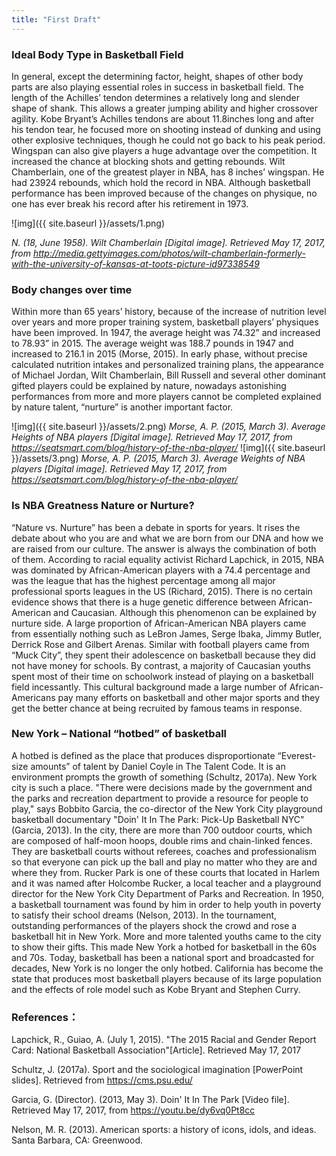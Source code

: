 ```yaml
---
title: "First Draft"
---
```


### Ideal Body Type in Basketball Field

In general, except the determining factor, height, shapes of other body parts are also playing essential roles in success in basketball field. The length of the Achilles’ tendon determines a relatively long and slender shape of shank. This allows a greater jumping ability and higher crossover agility. Kobe Bryant’s Achilles tendons are about 11.8inches long and after his tendon tear, he focused more on shooting instead of dunking and using other explosive techniques, though he could not go back to his peak period. Wingspan can also give players a huge advantage over the competition. It increased the chance at blocking shots and getting rebounds. Wilt Chamberlain, one of the greatest player in NBA, has 8 inches’ wingspan. He had 23924 rebounds, which hold the record in NBA. Although basketball performance has been improved because of the changes on physique, no one has ever break his record after his retirement in 1973. 

![img]({{ site.baseurl }}/assets/1.png)

*N. (18, June 1958). Wilt Chamberlain [Digital image]. Retrieved May 17, 2017, from http://media.gettyimages.com/photos/wilt-chamberlain-formerly-with-the-university-of-kansas-at-toots-picture-id97338549*


### Body changes over time

Within more than 65 years’ history, because of the increase of nutrition level over years and more proper training system, basketball players’ physiques have been improved. In 1947, the average height was 74.32” and increased to 78.93” in 2015. The average weight was 188.7 pounds in 1947 and increased to 216.1 in 2015 (Morse, 2015). In early phase, without precise calculated nutrition intakes and personalized training plans, the appearance of Michael Jordan, Wilt Chamberlain, Bill Russell and several other dominant gifted players could be explained by nature, nowadays astonishing performances from more and more players cannot be completed explained by nature talent, “nurture” is another important factor. 

![img]({{ site.baseurl }}/assets/2.png)
*Morse, A. P. (2015, March 3). Average Heights of NBA players [Digital image]. Retrieved May 17, 2017, from https://seatsmart.com/blog/history-of-the-nba-player/*
![img]({{ site.baseurl }}/assets/3.png)
*Morse, A. P. (2015, March 3). Average Weights of NBA players [Digital image]. Retrieved May 17, 2017, from https://seatsmart.com/blog/history-of-the-nba-player/*


### Is NBA Greatness Nature or Nurture?

“Nature vs. Nurture” has been a debate in sports for years. It rises the debate about who you are and what we are born from our DNA and how we are raised from our culture. The answer is always the combination of both of them. According to racial equality activist Richard Lapchick, in 2015, NBA was dominated by African-American players with a 74.4 percentage and was the league that has the highest percentage among all major professional sports leagues in the US (Richard, 2015). There is no certain evidence shows that there is a huge genetic difference between African-American and Caucasian. Although this phenomenon can be explained by nurture side. A large proportion of African-American NBA players came from essentially nothing such as LeBron James, Serge Ibaka, Jimmy Butler, Derrick Rose and Gilbert Arenas. Similar with football players came from “Muck City”, they spent their adolescence on basketball because they did not have money for schools. By contrast, a majority of Caucasian youths spent most of their time on schoolwork instead of playing on a basketball field incessantly. This cultural background made a large number of African-Americans pay many efforts on basketball and other major sports and they get the better chance at being recruited by famous teams in response.



### New York – National “hotbed” of basketball

A hotbed is defined as the place that produces disproportionate “Everest-size amounts” of talent by Daniel Coyle in The Talent Code. It is an environment prompts the growth of something (Schultz, 2017a).  New York city is such a place. "There were decisions made by the government and the parks and recreation department to provide a resource for people to play," says Bobbito Garcia, the co-director of the New York City playground basketball documentary "Doin' It In The Park: Pick-Up Basketball NYC" (Garcia, 2013). In the city, there are more than 700 outdoor courts, which are composed of half-moon hoops, double rims and chain-linked fences. They are basketball courts without referees, coaches and professionalism so that everyone can pick up the ball and play no matter who they are and where they from. 
Rucker Park is one of these courts that located in Harlem and it was named after Holcombe Rucker, a local teacher and a playground director for the New York City Department of Parks and Recreation. In 1950, a basketball tournament was found by him in order to help youth in poverty to satisfy their school dreams (Nelson, 2013). In the tournament, outstanding performances of the players shock the crowd and rose a basketball hit in New York. More and more talented youths came to the city to show their gifts. This made New York a hotbed for basketball in the 60s and 70s. Today, basketball has been a national sport and broadcasted for decades, New York is no longer the only hotbed. California has become the state that produces most basketball players because of its large population and the effects of role model such as Kobe Bryant and Stephen Curry.

### References： 

Lapchick, R., Guiao, A. (July 1, 2015). "The 2015 Racial and Gender Report Card: National Basketball Association"[Article]. Retrieved May 17, 2017

Schultz, J. (2017a). Sport and the
sociological imagination [PowerPoint slides]. Retrieved from https://cms.psu.edu/

Garcia, G. (Director). (2013, May 3). Doin' It In The Park [Video file]. Retrieved May 17, 2017, from https://youtu.be/dy6vq0Pt8cc

Nelson, M. R. (2013). American sports: a history of icons, idols, and ideas. Santa Barbara, CA: Greenwood.
